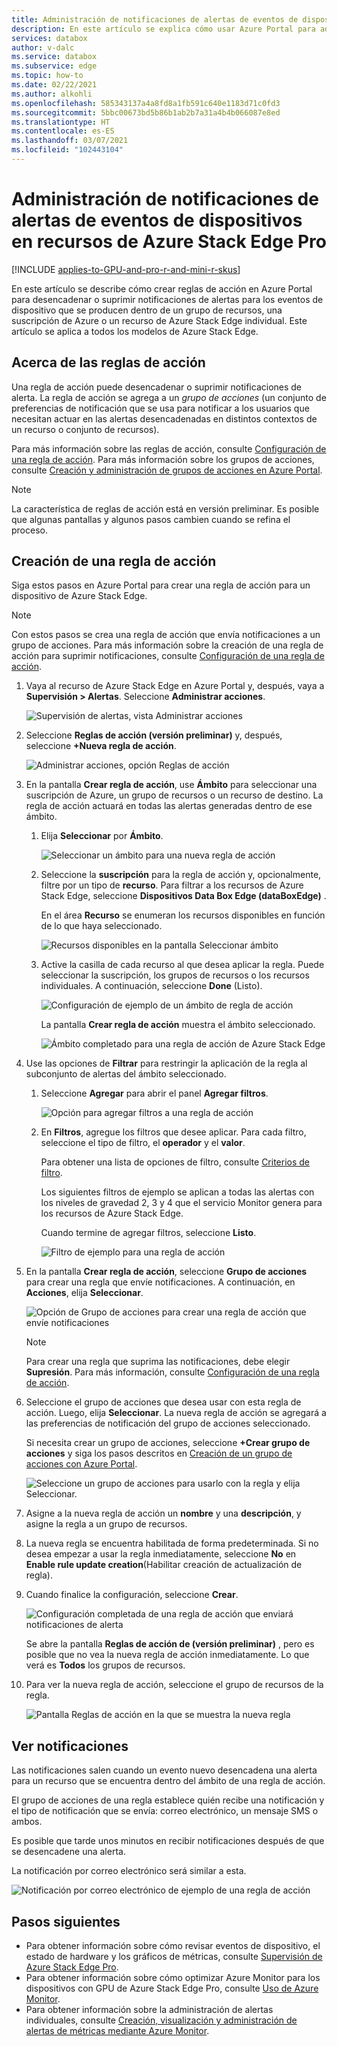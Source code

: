 ```yaml
---
title: Administración de notificaciones de alertas de eventos de dispositivos en recursos de Azure Stack Edge Pro | Microsoft Docs
description: En este artículo se explica cómo usar Azure Portal para administrar recursos compartidos en Azure Stack Edge Pro.
services: databox
author: v-dalc
ms.service: databox
ms.subservice: edge
ms.topic: how-to
ms.date: 02/22/2021
ms.author: alkohli
ms.openlocfilehash: 585343137a4a8fd8a1fb591c640e1183d71c0fd3
ms.sourcegitcommit: 5bbc00673bd5b86b1ab2b7a31a4b4b066087e8ed
ms.translationtype: HT
ms.contentlocale: es-ES
ms.lasthandoff: 03/07/2021
ms.locfileid: "102443104"
---
```

# <a name="manage-device-event-alert-notifications-on-azure-stack-edge-pro-resources"></a>Administración de notificaciones de alertas de eventos de dispositivos en recursos de Azure Stack Edge Pro

[!INCLUDE [applies-to-GPU-and-pro-r-and-mini-r-skus](../../includes/azure-stack-edge-applies-to-gpu-pro-r-mini-r-sku.md)]

En este artículo se describe cómo crear reglas de acción en Azure Portal para desencadenar o suprimir notificaciones de alertas para los eventos de dispositivo que se producen dentro de un grupo de recursos, una suscripción de Azure o un recurso de Azure Stack Edge individual. Este artículo se aplica a todos los modelos de Azure Stack Edge.  

## <a name="about-action-rules"></a>Acerca de las reglas de acción

Una regla de acción puede desencadenar o suprimir notificaciones de alerta. La regla de acción se agrega a un *grupo de acciones* (un conjunto de preferencias de notificación que se usa para notificar a los usuarios que necesitan actuar en las alertas desencadenadas en distintos contextos de un recurso o conjunto de recursos).

Para más información sobre las reglas de acción, consulte [Configuración de una regla de acción](../azure-monitor/alerts/alerts-action-rules.md?tabs=portal#configuring-an-action-rule). Para más información sobre los grupos de acciones, consulte [Creación y administración de grupos de acciones en Azure Portal](../azure-monitor/alerts/action-groups.md).

> [!NOTE]
> La característica de reglas de acción está en versión preliminar. Es posible que algunas pantallas y algunos pasos cambien cuando se refina el proceso.


## <a name="create-an-action-rule"></a>Creación de una regla de acción

Siga estos pasos en Azure Portal para crear una regla de acción para un dispositivo de Azure Stack Edge.

> [!NOTE]
> Con estos pasos se crea una regla de acción que envía notificaciones a un grupo de acciones. Para más información sobre la creación de una regla de acción para suprimir notificaciones, consulte [Configuración de una regla de acción](../azure-monitor/alerts/alerts-action-rules.md?tabs=portal#configuring-an-action-rule).

1. Vaya al recurso de Azure Stack Edge en Azure Portal y, después, vaya a **Supervisión > Alertas**. Seleccione **Administrar acciones**.

   ![Supervisión de alertas, vista Administrar acciones](media/azure-stack-edge-gpu-manage-device-event-alert-notifications/action-rules-open-view-01.png)

2. Seleccione **Reglas de acción (versión preliminar)** y, después, seleccione **+Nueva regla de acción**.

   ![Administrar acciones, opción Reglas de acción](media/azure-stack-edge-gpu-manage-device-event-alert-notifications/action-rules-open-view-02.png)

3. En la pantalla **Crear regla de acción**, use **Ámbito** para seleccionar una suscripción de Azure, un grupo de recursos o un recurso de destino. La regla de acción actuará en todas las alertas generadas dentro de ese ámbito.

   1. Elija **Seleccionar** por **Ámbito**.

      ![Seleccionar un ámbito para una nueva regla de acción](media/azure-stack-edge-gpu-manage-device-event-alert-notifications/new-action-rule-scope-01.png)

   2. Seleccione la **suscripción** para la regla de acción y, opcionalmente, filtre por un tipo de **recurso**. Para filtrar a los recursos de Azure Stack Edge, seleccione **Dispositivos Data Box Edge (dataBoxEdge)** .

      En el área **Recurso** se enumeran los recursos disponibles en función de lo que haya seleccionado.
  
      ![Recursos disponibles en la pantalla Seleccionar ámbito](media/azure-stack-edge-gpu-manage-device-event-alert-notifications/new-action-rule-scope-02.png)

   3. Active la casilla de cada recurso al que desea aplicar la regla. Puede seleccionar la suscripción, los grupos de recursos o los recursos individuales. A continuación, seleccione **Done** (Listo).

      ![Configuración de ejemplo de un ámbito de regla de acción](media/azure-stack-edge-gpu-manage-device-event-alert-notifications/new-action-rule-scope-03.png)

      La pantalla **Crear regla de acción** muestra el ámbito seleccionado.

      ![Ámbito completado para una regla de acción de Azure Stack Edge](media/azure-stack-edge-gpu-manage-device-event-alert-notifications/new-action-rule-scope-04.png)

4. Use las opciones de **Filtrar** para restringir la aplicación de la regla al subconjunto de alertas del ámbito seleccionado.

   1. Seleccione **Agregar** para abrir el panel **Agregar filtros**.

      ![Opción para agregar filtros a una regla de acción](media/azure-stack-edge-gpu-manage-device-event-alert-notifications/new-action-rule-filter-01.png)

   2. En **Filtros**, agregue los filtros que desee aplicar. Para cada filtro, seleccione el tipo de filtro, el **operador** y el **valor**.
   
      Para obtener una lista de opciones de filtro, consulte [Criterios de filtro](../azure-monitor/alerts/alerts-action-rules.md?tabs=portal#filter-criteria).

      Los siguientes filtros de ejemplo se aplican a todas las alertas con los niveles de gravedad 2, 3 y 4 que el servicio Monitor genera para los recursos de Azure Stack Edge.

      Cuando termine de agregar filtros, seleccione **Listo**.
   
      ![Filtro de ejemplo para una regla de acción](media/azure-stack-edge-gpu-manage-device-event-alert-notifications/new-action-rule-filter-02.png)

5. En la pantalla **Crear regla de acción**, seleccione **Grupo de acciones** para crear una regla que envíe notificaciones. A continuación, en **Acciones**, elija **Seleccionar**.

   ![Opción de Grupo de acciones para crear una regla de acción que envíe notificaciones](media/azure-stack-edge-gpu-manage-device-event-alert-notifications/new-action-rule-action-group-01.png)

   > [!NOTE]
   > Para crear una regla que suprima las notificaciones, debe elegir **Supresión**. Para más información, consulte [Configuración de una regla de acción](../azure-monitor/alerts/alerts-action-rules.md?tabs=portal#configuring-an-action-rule).

6. Seleccione el grupo de acciones que desea usar con esta regla de acción. Luego, elija **Seleccionar**. La nueva regla de acción se agregará a las preferencias de notificación del grupo de acciones seleccionado.

   Si necesita crear un grupo de acciones, seleccione **+Crear grupo de acciones** y siga los pasos descritos en [Creación de un grupo de acciones con Azure Portal](../azure-monitor/alerts/action-groups.md#create-an-action-group-by-using-the-azure-portal).

   ![Seleccione un grupo de acciones para usarlo con la regla y elija Seleccionar.](media/azure-stack-edge-gpu-manage-device-event-alert-notifications/new-action-rule-action-group-02.png)

7. Asigne a la nueva regla de acción un **nombre** y una **descripción**, y asigne la regla a un grupo de recursos.

9. La nueva regla se encuentra habilitada de forma predeterminada. Si no desea empezar a usar la regla inmediatamente, seleccione **No** en **Enable rule update creation**(Habilitar creación de actualización de regla).

10. Cuando finalice la configuración, seleccione **Crear**.

    ![Configuración completada de una regla de acción que enviará notificaciones de alerta](media/azure-stack-edge-gpu-manage-device-event-alert-notifications/new-action-rule-completed-settings.png)

    Se abre la pantalla **Reglas de acción de (versión preliminar)** , pero es posible que no vea la nueva regla de acción inmediatamente. Lo que verá es **Todos**  los grupos de recursos.

11. Para ver la nueva regla de acción, seleccione el grupo de recursos de la regla.

    ![Pantalla Reglas de acción en la que se muestra la nueva regla](media/azure-stack-edge-gpu-manage-device-event-alert-notifications/new-action-rule-displayed.png)


## <a name="view-notifications"></a>Ver notificaciones

Las notificaciones salen cuando un evento nuevo desencadena una alerta para un recurso que se encuentra dentro del ámbito de una regla de acción.

El grupo de acciones de una regla establece quién recibe una notificación y el tipo de notificación que se envía: correo electrónico, un mensaje SMS o ambos.

Es posible que tarde unos minutos en recibir notificaciones después de que se desencadene una alerta.

La notificación por correo electrónico será similar a esta.

![Notificación por correo electrónico de ejemplo de una regla de acción](media/azure-stack-edge-gpu-manage-device-event-alert-notifications/sample-action-rule-email-notification.png)


## <a name="next-steps"></a>Pasos siguientes

<!-- - See [Create and manage action groups in the Azure portal](../azure-monitor/alerts/action-groups.md) for guidance on creating a new action group.
- See [Configure an action rule](../azure-monitor/alerts/alerts-action-rules.md?tabs=portal#configuring-an-action-rule) for more info about creating action rules that send or suppress alert notifications. -2 bullets referenced above. Making room for local tasks in "Next Steps." --> 
- Para obtener información sobre cómo revisar eventos de dispositivo, el estado de hardware y los gráficos de métricas, consulte [Supervisión de Azure Stack Edge Pro](azure-stack-edge-monitor.md). 
- Para obtener información sobre cómo optimizar Azure Monitor para los dispositivos con GPU de Azure Stack Edge Pro, consulte [Uso de Azure Monitor](azure-stack-edge-gpu-enable-azure-monitor.md).
- Para obtener información sobre la administración de alertas individuales, consulte [Creación, visualización y administración de alertas de métricas mediante Azure Monitor](../azure-monitor/alerts/alerts-metric.md).